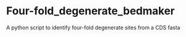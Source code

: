 # Four-fold_degenerate_bedmaker
A python script to identify four-fold degenerate sites from a CDS fasta
